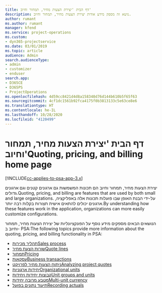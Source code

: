```yaml
---
title: דף הבית 'יצירת הצעות מחיר, תמחור וחיוב'
description: נושא זה מספק מידע אודות יצירת הצעות מחיר, תמחור וחיוב.
author: rumant
ms.author: rumant
manager: kfend
ms.service: project-operations
ms.custom:
- dyn365-projectservice
ms.date: 03/01/2019
ms.topic: article
audience: Admin
search.audienceType:
- admin
- customizer
- enduser
search.app:
- D365CE
- D365PS
- ProjectOperations
ms.openlocfilehash: 4d59cc8421d4d8a158340d76d144b610b5f65f63
ms.sourcegitcommit: 4cf1dc1561b92fca4175f0b3813133c5e63ce8e6
ms.translationtype: HT
ms.contentlocale: he-IL
ms.lasthandoff: 10/28/2020
ms.locfileid: "4120499"
---
```

# <a name="quoting-pricing-and-billing-home-page"></a><span data-ttu-id="e339b-103">דף הבית 'יצירת הצעות מחיר, תמחור וחיוב'</span><span class="sxs-lookup"><span data-stu-id="e339b-103">Quoting, pricing, and billing home page</span></span>

[!INCLUDE[cc-applies-to-psa-app-3.x](../includes/cc-applies-to-psa-app-3x.md)]

<span data-ttu-id="e339b-104">יצירת הצעות מחיר, תמחור וחיוב הם תכונות המשמשות גם ארגונים קטנים וגם ארגונים גדולים.</span><span class="sxs-lookup"><span data-stu-id="e339b-104">Quoting, pricing, and billing are features that are used by both small and large organizations.</span></span> <span data-ttu-id="e339b-105">על-ידי הבנת האופן שבו פועלות תכונות אלה באפליקציה, ארגונים יכולים להתאים אישית תצורות בקלות רבה יותר.</span><span class="sxs-lookup"><span data-stu-id="e339b-105">By understanding how these features work in the application, organizations can more easily customize configurations.</span></span>

<span data-ttu-id="e339b-106">הנושאים הבאים מספקים מידע נוסף על הפונקציונליות של יצירת הצעות מחיר, תמחור וחיוב ב- PSA:</span><span class="sxs-lookup"><span data-stu-id="e339b-106">The following topics provide more information about the quoting, pricing, and billing functionality in PSA:</span></span>

- [<span data-ttu-id="e339b-107">תהליך מכירות</span><span class="sxs-lookup"><span data-stu-id="e339b-107">Sales process</span></span>](basic-sales-process.md)
- [<span data-ttu-id="e339b-108">שורות הצעת מחיר</span><span class="sxs-lookup"><span data-stu-id="e339b-108">Quote lines</span></span>](basic-quote-lines.md)
- [<span data-ttu-id="e339b-109">תמחור</span><span class="sxs-lookup"><span data-stu-id="e339b-109">Pricing</span></span>](basic-pricing.md)
- [<span data-ttu-id="e339b-110">עסקאות</span><span class="sxs-lookup"><span data-stu-id="e339b-110">Business transactions</span></span>](basic-business-transactions.md)
- [<span data-ttu-id="e339b-111">ניתוח הצעות מחיר לפרויקט</span><span class="sxs-lookup"><span data-stu-id="e339b-111">Analyzing project quotes</span></span>](basic-analyzing-quotes.md)
- [<span data-ttu-id="e339b-112">יחידות ארגוניות</span><span class="sxs-lookup"><span data-stu-id="e339b-112">Organizational units</span></span>](advanced-organizational.md)
- [<span data-ttu-id="e339b-113">קבוצות יחידות ויחידות</span><span class="sxs-lookup"><span data-stu-id="e339b-113">Unit groups and units</span></span>](advanced-units.md)
- [<span data-ttu-id="e339b-114">מטבע מרובה יחידות</span><span class="sxs-lookup"><span data-stu-id="e339b-114">Multi-unit currency</span></span>](advanced-currency.md)
- [<span data-ttu-id="e339b-115">תיעוד נתונים בפועל</span><span class="sxs-lookup"><span data-stu-id="e339b-115">Recording actuals</span></span>](advanced-actuals.md)
